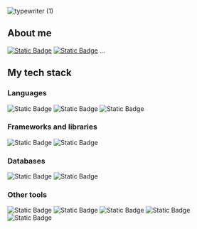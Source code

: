 ![typewriter (1)](https://github.com/user-attachments/assets/bfcc778c-429b-425e-b42c-6db1fef28863)

## About me
<a href="https://www.linkedin.com/in/kevin-rosario-cruz/" target="_blank">![Static Badge](https://img.shields.io/badge/LinkedIn-0077B5?style=flat-square)</a>
<a href="mailto:kevrosariocruz@gmail.com">![Static Badge](https://img.shields.io/badge/kevrosariocruz%40gmail.com-%23EA4335?style=flat-square&logo=gmail&logoColor=white)</a>
...
## My tech stack
### Languages
![Static Badge](https://img.shields.io/badge/Python-%233776AB?style=flat-square&logo=python&logoColor=white)
![Static Badge](https://img.shields.io/badge/C%23-%23512BD4?style=flat-square&logoColor=black)
![Static Badge](https://img.shields.io/badge/JavaScript-%23F7DF1E?style=flat-square&logo=javascript&logoColor=black)
### Frameworks and libraries
![Static Badge](https://img.shields.io/badge/ASP.NET%20Core-%23512BD4?style=flat-square&logo=dotnet&logoColor=white)
![Static Badge](https://img.shields.io/badge/React-%2361DAFB?style=flat-square&logo=react&logoColor=black)
### Databases
![Static Badge](https://img.shields.io/badge/PostgreSQL-%234169E1?style=flat-square&logo=postgresql&logoColor=white)
![Static Badge](https://img.shields.io/badge/SQL%20Server-red?style=flat-square)
### Other tools
![Static Badge](https://img.shields.io/badge/Git-%23F05032?style=flat-square&logo=git&logoColor=white)
![Static Badge](https://img.shields.io/badge/GitHub-%23181717?style=flat-square&logo=github&logoColor=white)
![Static Badge](https://img.shields.io/badge/Azure%20DevOps-008AD7?style=flat-square&logoColor=white)
![Static Badge](https://img.shields.io/badge/Visual%20Studio%20Code-0078d7?style=flat-square)
![Static Badge](https://img.shields.io/badge/Visual%20Studio-5e438f?style=flat-square)



